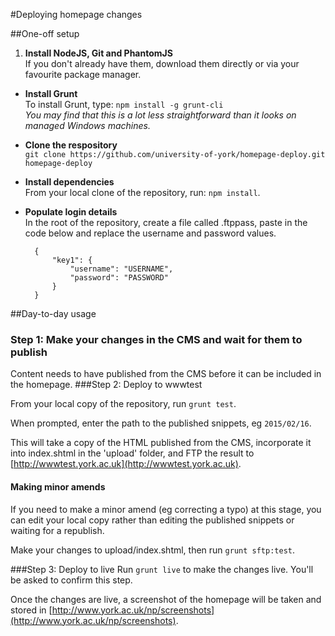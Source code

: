 #Deploying homepage changes

##One-off setup
1. __Install NodeJS, Git and PhantomJS__  
If you don't already have them, download them directly or via your favourite package manager.
* __Install Grunt__  
To install Grunt, type:
`npm install -g grunt-cli`  
*You may find that this is a lot less straightforward than it looks on managed Windows machines.*
* __Clone the respository__  
`git clone https://github.com/university-of-york/homepage-deploy.git homepage-deploy`
* __Install dependencies__  
From your local clone of the repository, run:
`npm install`.
* __Populate login details__  
In the root of the repository, create a file called .ftppass, paste in the code below and replace the username and password values.

		{  
			"key1": {  
  				"username": "USERNAME",  
  				"password": "PASSWORD"  
  			}  
  		}

##Day-to-day usage
### Step 1: Make your changes in the CMS and wait for them to publish
Content needs to have published from the CMS before it can be included in the homepage.
###Step 2: Deploy to wwwtest

From your local copy of the repository, run `grunt test`.

When prompted, enter the path to the published snippets, eg `2015/02/16`.

This will take a copy of the HTML published from the CMS, incorporate it into index.shtml in the 'upload' folder, and FTP the result to [http://wwwtest.york.ac.uk](http://wwwtest.york.ac.uk).

#### Making minor amends
If you need to make a minor amend (eg correcting a typo) at this stage, you can edit your local copy rather than editing the published snippets or waiting for a republish.

Make your changes to upload/index.shtml, then run `grunt sftp:test`.


###Step 3: Deploy to live
Run `grunt live` to make the changes live. You'll be asked to confirm this step.

Once the changes are live, a screenshot of the homepage will be taken and stored in [http://www.york.ac.uk/np/screenshots](http://www.york.ac.uk/np/screenshots).
